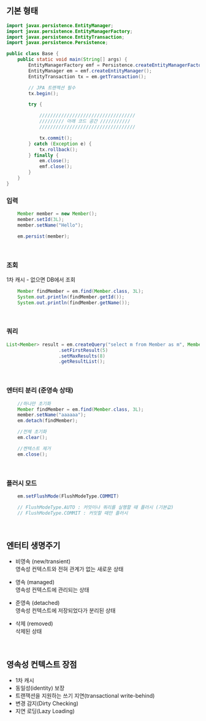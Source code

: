 ## 기본 형태
```java
import javax.persistence.EntityManager;
import javax.persistence.EntityManagerFactory;
import javax.persistence.EntityTransaction;
import javax.persistence.Persistence;

public class Base {
    public static void main(String[] args) {
        EntityManagerFactory emf = Persistence.createEntityManagerFactory("hello");
        EntityManager em = emf.createEntityManager();
        EntityTransaction tx = em.getTransaction();

        // JPA 트랜젝션 필수
        tx.begin();

        try {

            ///////////////////////////////////
            ///////// 아래 코드 공간 ///////////
            ///////////////////////////////////

            tx.commit();
        } catch (Exception e) {
            tx.rollback();
        } finally {
            em.close();
            emf.close();
        }
    }
}

```
### 입력
```java
    Member member = new Member();
    member.setId(3L);
    member.setName("Hello");

    em.persist(member);
```
<br>

### 조회
1차 캐시 - 없으면 DB에서 조회
```java
    Member findMember = em.find(Member.class, 3L);
    System.out.println(findMember.getId());
    System.out.println(findMember.getName());
```
<br>

### 쿼리
```java
List<Member> result = em.createQuery("select m from Member as m", Member.class)
                   .setFirstResult(5)
                   .setMaxResults(8)
                   .getResultList();
```
<br>

### 엔터티 분리 (준영속 상태)
```java
    //하나만 초기화
    Member findMember = em.find(Member.class, 3L);
    member.setName("aaaaaa");
    em.detach(findMember);

    //전체 초기화
    em.clear();

    //켄텍스트 제거
    em.close();
```
<br>

### 플러시 모드
```java
    em.setFlushMode(FlushModeType.COMMIT)

    // FlushModeType.AUTO : 커밋이나 쿼리를 실행할 때 플러시 (기본값) 
    // FlushModeType.COMMIT : 커밋할 때만 플러시
```
<br>

## 엔터티 생명주기

* 비영속 (new/transient)<br>
  영속성 컨텍스트와 전혀 관계가 없는 새로운 상태 

* 영속 (managed)<br>
영속성 컨텍스트에 관리되는 상태 

* 준영속 (detached)<br>
영속성 컨텍스트에 저장되었다가 분리된 상태 

* 삭제 (removed)<br>
삭제된 상태
<br>

## 영속성 컨텍스트 장점

* 1차 캐시 
* 동일성(identity) 보장 
* 트랜잭션을 지원하는 쓰기 지연(transactional write-behind) 
* 변경 감지(Dirty Checking) 
* 지연 로딩(Lazy Loading)

<br>
